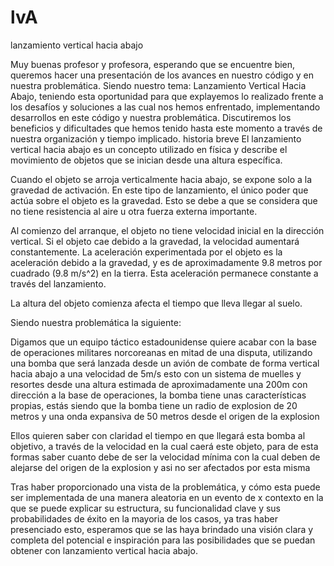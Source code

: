 # lvA
lanzamiento vertical hacia abajo

Muy buenas profesor y profesora, esperando que se encuentre bien, queremos hacer una presentación de los avances en nuestro código y en nuestra problemática. 
Siendo nuestro tema: Lanzamiento Vertical Hacia Abajo, teniendo esta oportunidad para que explayemos lo realizado frente a los desafíos y soluciones a las cual nos hemos enfrentado, implementando desarrollos en este código y nuestra problemática. 
Discutiremos los beneficios y dificultades que hemos tenido hasta este momento a través de nuestra organización y tiempo implicado. 
historia breve
El lanzamiento vertical hacia abajo es un concepto utilizado en física y describe el movimiento de objetos que se inician desde una altura específica.

Cuando el objeto se arroja verticalmente hacia abajo, se expone solo a la gravedad de activación. En este tipo de lanzamiento, el único poder que actúa sobre el objeto es la gravedad. Esto se debe a que se considera que no tiene resistencia al aire u otra fuerza externa importante.

Al comienzo del arranque, el objeto no tiene velocidad inicial en la dirección vertical. Si el objeto cae debido a la gravedad, la velocidad aumentará constantemente. La aceleración experimentada por el objeto es la aceleración debido a la gravedad, y es de aproximadamente 9.8 metros por cuadrado (9.8 m/s^2) en la tierra. Esta aceleración permanece constante a través del lanzamiento.

La altura del objeto comienza afecta el tiempo que lleva llegar al suelo.

Siendo nuestra problemática la siguiente:

Digamos que un equipo táctico estadounidense quiere acabar con la base de operaciones militares norcoreanas en mitad de una disputa, utilizando una bomba que será lanzada desde un avión de combate de forma vertical hacia abajo a una velocidad de 5m/s esto con un sistema de muelles y resortes desde una altura estimada de aproximadamente una 200m con dirección a la base de operaciones, la bomba tiene unas características propias, estás siendo que la bomba tiene un radio de explosion de 20 metros y una onda expansiva de 50 metros desde el origen de la explosion

Ellos quieren saber con claridad el tiempo en que llegará esta bomba al objetivo, a través de la velocidad en la cual caerá este objeto, para de esta formas saber cuanto debe de ser la velocidad mínima con la cual deben de alejarse del origen de la explosion y asi no ser afectados por esta misma
 
Tras haber proporcionado una vista de la problemática, y cómo esta puede ser implementada de una manera aleatoria en un evento de x contexto en la que se puede explicar su estructura, su funcionalidad clave y sus probabilidades de éxito en la mayoria de los casos, ya tras haber presenciado esto, esperamos que se las haya brindado una visión clara y completa del potencial e inspiración para las posibilidades que se puedan obtener con lanzamiento vertical hacia abajo.
